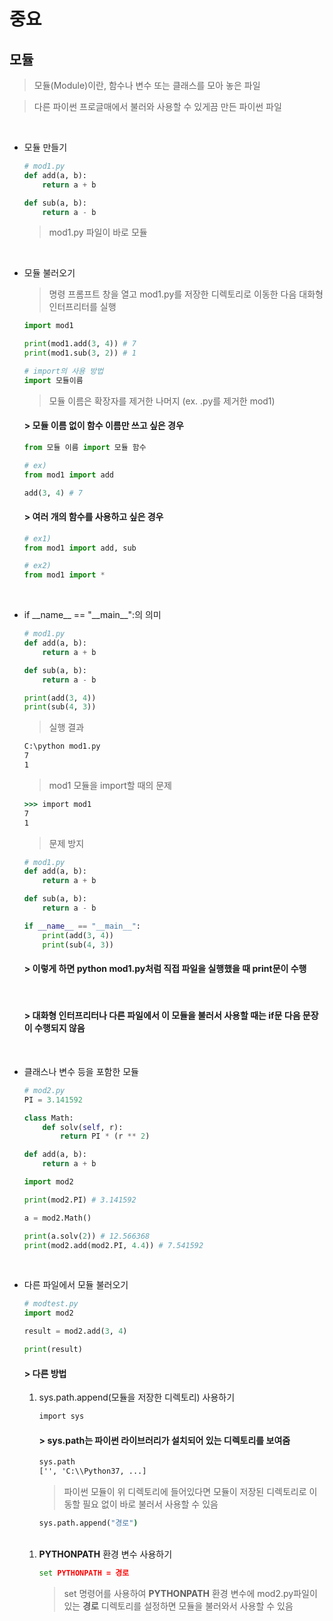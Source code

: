중요
========

모듈
----------
> 모듈(Module)이란, 함수나 변수 또는 클래스를 모아 놓은 파일

> 다른 파이썬 프로글매에서 불러와 사용할 수 있게끔 만든 파이썬 파일

<br>

* 모듈 만들기
    ```python
    # mod1.py
    def add(a, b):
        return a + b

    def sub(a, b):
        return a - b
    ```

    > mod1.py 파일이 바로 모듈

<br>

* 모듈 불러오기
    > 명령 프롬프트 창을 열고 mod1.py를 저장한 디렉토리로 이동한 다음 대화형 인터프리터를 실행

    ```python
    import mod1

    print(mod1.add(3, 4)) # 7
    print(mod1.sub(3, 2)) # 1
    ```
    ```python
    # import의 사용 방법
    import 모듈이름
    ```

    > 모듈 이름은 확장자를 제거한 나머지 (ex. .py를 제거한 mod1)

    #### > 모듈 이름 없이 함수 이름만 쓰고 싶은 경우
    ```python
    from 모듈 이름 import 모듈 함수
    ```
    ```python
    # ex)
    from mod1 import add

    add(3, 4) # 7
    ```

    #### > 여러 개의 함수를 사용하고 싶은 경우
    ```python
    # ex1)
    from mod1 import add, sub
    ```

    ```python
    # ex2)
    from mod1 import *
    ```

<br>

* if \_\_name\_\_ == "\_\_main\_\_":의 의미
    ```python
    # mod1.py
    def add(a, b):
        return a + b
    
    def sub(a, b):
        return a - b

    print(add(3, 4))
    print(sub(4, 3))
    ```

    > 실행 결과
    ```cmd
    C:\python mod1.py
    7
    1
    ```

    > mod1 모듈을 import할 때의 문제
    ```cmd
    >>> import mod1
    7
    1
    ```

    > 문제 방지
    ```python
    # mod1.py
    def add(a, b):
        return a + b
    
    def sub(a, b):
        return a - b

    if __name__ == "__main__":
        print(add(3, 4))
        print(sub(4, 3))    
    ```

    #### > 이렇게 하면 python mod1.py처럼 직접 파일을 실행했을 때 print문이 수행

    <br>

    #### > 대화형 인터프리터나 다른 파일에서 이 모듈을 불러서 사용할 때는 if문 다음 문장이 수행되지 않음

    <br>

* 클래스나 변수 등을 포함한 모듈
    ```python
    # mod2.py
    PI = 3.141592

    class Math:
        def solv(self, r):
            return PI * (r ** 2)

    def add(a, b):
        return a + b
    ```

    ```python
    import mod2

    print(mod2.PI) # 3.141592

    a = mod2.Math()

    print(a.solv(2)) # 12.566368
    print(mod2.add(mod2.PI, 4.4)) # 7.541592
    ```

<br>

* 다른 파일에서 모듈 불러오기
    ```py
    # modtest.py
    import mod2

    result = mod2.add(3, 4)

    print(result)
    ```

    #### > 다른 방법
    1. sys.path.append(모듈을 저장한 디렉토리) 사용하기
        ```cmd
        import sys
        ```

        #### > sys.path는 파이썬 라이브러리가 설치되어 있는 디렉토리를 보여줌
        ```cmd
        sys.path
        ['', 'C:\\Python37, ...]
        ```
        > 파이썬 모듈이 위 디렉토리에 들어있다면 모듈이 저장된 디렉토리로 이동할 필요 없이 바로 불러서 사용할 수 있음

        ```cmd
        sys.path.append("경로")
        ```

    <br>

    1. **PYTHONPATH** 환경 변수 사용하기
        ```cmd
        set PYTHONPATH = 경로
        ```
        > set 명령어를 사용하여 **PYTHONPATH** 환경 변수에 mod2.py파일이 있는 **경로** 디렉토리를 설정하면 모듈을 불러와서 사용할 수 있음
